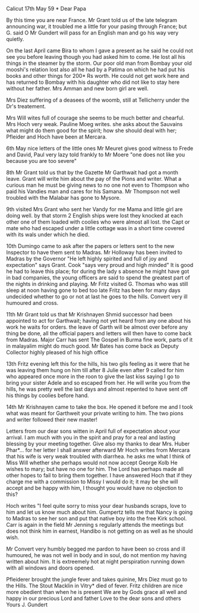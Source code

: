  Calicut 17th May 59
 <mit Beilage>*
Dear Papa

By this time you are near France. Mr Grant told us of the late telegram announcing war, it troubled me a little for your pasing through France; but G. said O Mr Gundert will pass for an English man and go his way very quietly.

On the last April came Bira to whom I gave a present as he said he could not see you before leaving though you had asked him to come. He lost all his things in the steamer by the storm. Our poor old man from Bombay your old mooshi's relation lost also all he had by a Patima on which he had put his books and other things for 200* Rs worth. He could not get work here and has returned to Bombay with his daughter who did not like to stay here without her father. Mrs Amman and new born girl are well.

Mrs Diez suffering of a deasees of the woomb, still at Tellicherry under the Dr's treatement.

Mrs Will wites full of courage she seems to be much better and chearful. Mrs Hoch very weak. Pauline Moeg writes. she asks about the Sauvains what might do them good for the spirit; how she should deal with her; Pfleider and Hoch have been at Mercara.

6th May nice letters of the little ones Mr Meuret gives good witness to Frede and David, Paul very lazy told frankly to Mr Moere "one does not like you because you are too severe"

8th Mr Grant told us that by the Gazette Mr Garthwait had got a month leave. Grant will write him about the pay of the Pions and writer. What a curious man he must be giving news to no one not even to Thompson who paid his Vandies man and cares for his Samana. Mr Thompson not well troubled with the Malabar has gone to Mysore.

9th visited Mrs Grant who sent her Vandy for me Mama and little girl are doing well. by that storm 2 English ships were lost they knocked at each other one of them loaded with coolies who were almost all lost. the Capt or mate who had escaped under a little cottage was in a short time covered with its wals under which he died.

10th Dumingo came to ask after the papers or letters sent to the new Inspector to have them sent to Madras. Mr Holloway has been invited to Madras by the Governor "He left highly spirited and full of joy and expectation" says Grant. Cook "says very proud and high minded" It is good he had to leave this place; for during the lady s absence he might have got in bad companies, the young officers are said to spend the greatest part of the nights in drinking and playing. Mr Fritz visited G. Thomas who was still sleep at noon having gone to bed too late Fritz has been for many days undecided whether to go or not at last he goes to the hills. Convert very ill humoured and cross.

11th Mr Grant told us that Mr Krishnayen Shmid successor had been appointed to act for Garthwait; having not yet heard from any one about his work he waits for orders. the leave of Garth will be almost over before any thing be done, all the official papers and letters will then have to come back from Madras. Major Carr has sent The Gospel in Burma fine work, parts of it in malayalim might do much good. Mr Bates has come back as Deputy Collector highly pleased of his high office

13th Fritz evening left this for the hills, his two gils feeling as it were that he was leaving them hung on him till after 8 Julie even after 9 called for him who appeared once more in the roon to give the last kiss saying I go to bring your sister Adele and so escaped from her. He will write you from the hills, he was pretty well the last days and almost repented to have sent off his things by coolies before hand.

14th Mr Krishnayen came to take the box. He opened it before me and I took what was meant for Garthweit your private writing to him. The two pions and writer followed their new master!

Letters from our dear sons witten in April full of expectation about your arrival. I am much with you in the spirit and pray for a real and lasting blessing by your meeting together. Give also my thanks to dear Mrs. Huber Phar*... for her letter I shall answer afterward Mr Hoch writes from Mercara that his wife is very weak troubled with diarrhea. he asks me what I think of Miss Will whether she perhaps would not now accept George Kolb He wishes to mary; but have no one for him. The Lord has perhaps made all other hopes to fail to bring them together. I have answered Hoch that if they charge me with a commission to Missy I would do it; it may be she will accept and be happy with him, I thought you would have no objection to this?

Hoch writes "I feel quite sorry to miss your dear husbands scraps, love to him and let us know much about him. Gumpertz tells me that Nancy is going to Madras to see her son and put that native boy into the free Kirk school. Carr is again in the field Mr Jenning s regularly attends the meetings but does not think him in earnest, Handibo is not getting on as well as he should wish.

Mr Convert very humbly begged me pardon to have been so cross and ill humoured, he was not well in body and in soul, do not mention my having written about him. It is extreemely hot at night perspiration running down with all windows and doors opened.

Pfleiderer brought the jungle fever and takes quinine, Mrs Diez must go to the Hills. The Stout Macklin in Vitry* died of fever. Fritz children are nice more obedient than when he is present We are by Gods grace all well and happy in our precious Lord and father Love to the dear sons and others  Yours J. Gundert

